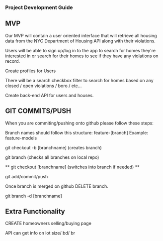 ### Project Development Guide

## MVP 

Our MVP will contain a user oriented interface that will retrieve all housing data from the NYC Department of Housing API along with their violations.

Users will be able to sign up/log in to the app to search for homes they're interested in or search for their homes to see if they have any violations on record.

Create profiles for Users

There will be a search checkbox filter to search for homes based on any closed / open violations / boro / etc...

Create back-end API for users and houses.

## GIT COMMITS/PUSH

When you are commiting/pushing onto github please follow these steps: 

Branch names should follow this structure: feature-[branch]
    Example: feature-models

git checkout -b [branchname] (creates branch)

git branch (checks all branches on local repo)

** git checkout [branchname] (switches into branch if needed) **

git add/commit/push

Once branch is merged on github DELETE branch.

git branch -d [branchname]

## Extra Functionality


CREATE homeowners selling/buying page

API can get info on lot size/ bd/ br


